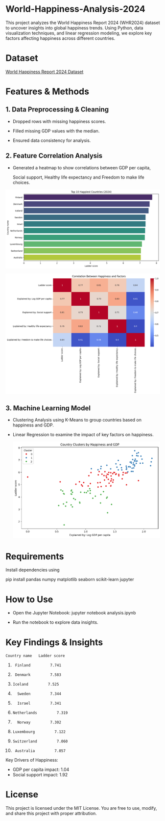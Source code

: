 # World-Happiness-Analysis-2024

This project analyzes the World Happiness Report 2024 (WHR2024) dataset to uncover insights into global happiness trends. Using Python, data visualization techniques, and linear regression modeling, we explore key factors affecting happiness across different countries.

# Dataset
 [World Happiness Report 2024 Dataset](https://www.kaggle.com/datasets/ajaypalsinghlo/world-happiness-report-2024)


# Features & Methods

## 1. Data Preprocessing & Cleaning

 * Dropped rows with missing happiness scores.

 * Filled missing GDP values with the median.

 * Ensured data consistency for analysis.



## 2. Feature Correlation Analysis
   
* Generated a heatmap to show correlations between GDP per capita, 

  Social support, Healthy life expectancy and Freedom to make life choices.

![Top_10_Countries](images/output4.png)


![Heatmap](images/output2.png)



## 3. Machine Learning Model

* Clustering Analysis using K-Means to group countries based on happiness and GDP.
* Linear Regression to examine the impact of key factors on happiness.

  ![clusters](images/output3.png)



# Requirements

Install dependencies using

pip install pandas numpy matplotlib seaborn scikit-learn jupyter

# How to Use

* Open the Jupyter Notebook: jupyter notebook analysis.ipynb

* Run the notebook to explore data insights.



# Key Findings & Insights

    Country name   Ladder score
1.      Finland         7.741

2.      Denmark         7.583

3.     Iceland         7.525

4.       Sweden         7.344

5.       Israel         7.341

6.     Netherlands         7.319

7.       Norway         7.302

8.     Luxembourg         7.122

9.     Switzerland         7.060

10.      Australia         7.057

Key Drivers of Happiness:
- GDP per capita impact: 1.04
- Social support impact: 1.92



# License

This project is licensed under the MIT License. You are free to use, modify, and share this project with proper attribution.
